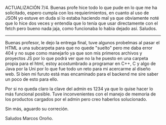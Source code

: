ACTUALIZACIÓN 7/4.
Buenas profe hice todo lo que pude en lo que me ha solicitado, espero cumpla con los requierimientos, en cuanto al uso de JSON yo estuve en duda si lo estaba haciendo mal ya que obviamente noté que lo hice dos veces y entendía que lo tenía que usar directamente con el fetch pero bueno nada jaja, como funcionaba lo habia dejado así.
Saludos.


--------------------------------------------------
Buenas profesor, le dejo la entrega final, tuve algunos probelmas al pasar el HTML a una subcarpeta para que no quede "suelto" pero me daba error 404 y no supe como manejarlo ya que son
mis primeros archivos y proyectos JS por lo que podrá ver que no la he puesto en una carpeta propia para el html, estoy acostumbrado a programar en C++, C y algo de Java por la Uni por lo que fue todo un reto para mi acercarme al diseño web. Si bien mi furuto
está mas encaminado para el backend me sire saber un poco de esto para ello.

Por si no queda claro la clave del admin es 1234 ya que lo quise hacer lo más funcional posible.
Tuve inconvenientes con el manejo de memoria de los productos cargados por el admin pero creo haberlos solucionado.

Sin más, aguardo su correción.

Saludos Marcos Oroño.
